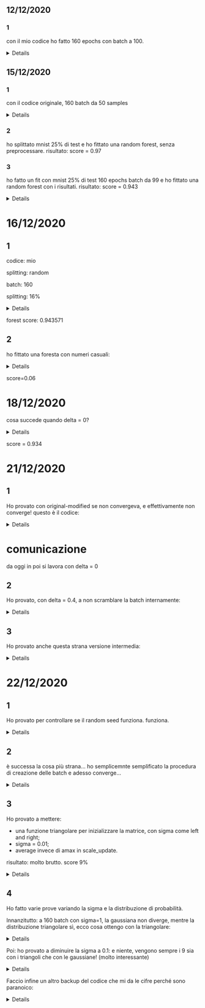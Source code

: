 ## 12/12/2020

### 1

con il mio codice ho fatto 160 epochs con batch a 100.
<details>

![](12-12-2020/1/2020-12-12-weights.png)

![](12-12-2020/1/2020-12-12-norms.png)

![](12-12-2020/1/2020-12-12-ravel.png)
</details>

## 15/12/2020

### 1
con il codice originale, 160 batch da 50 samples
<details>
![](15-12-2020/1/15-12-2020-original.png)
</details>

### 2

ho splittato mnist 25% di test e ho fittato una random forest, senza preprocessare. risultato: score = 0.97

### 3

ho fatto un fit con mnist 25% di test 160 epochs batch da 99 e ho fittato una random forest con i risultati. risultato: score = 0.943
<details>
![](15-12-2020/2/p-norms.png)

![](15-12-2020/2/weights_heatmap.png)

![](15-12-2020/2/weights_unraveled.png)
</details>

# 16/12/2020

## 1

codice: mio

splitting: random

batch: 160

splitting: 16%
<details>

```
layer1.fit_single_batch( batch=batch, n_hiddens=100, delta=0.4, p=2, R=1,
                            scale=1, k=2, learn_rate=0.02, sigma=1,
                            activation_function=chu.activ, batch_size=99,
                            epoch=epoch, epochs=epochs)
```
![](16-12-2020/1/1.png)
![](16-12-2020/1/2.png)
![](16-12-2020/1/3.png)
</details>

forest score: 0.943571

## 2

ho fittato una foresta con numeri casuali:
<details>

```
a = np.random.normal(0, 1, (58800,100))

forest2.fit(a, y_train)
```
</details>

score=0.06

# 18/12/2020
cosa succede quando delta = 0?
<details>

```
layer1 = chu.CHUNeuralNetwork()
epochs=160
batch_size=100

start = time()
for epoch in range(epochs):
    X = X_train[np.random.permutation(len(X_train)),:]
    for i in range(0, len(X), batch_size):
        batch = X[i:i+batch_size]
        layer1 = layer1.fit_single_batch(batch=batch, n_hiddens=100, delta=0., p=2,
                                         R=1, scale=1, k=2, learn_rate=0.02,
                                         sigma=1, epoch=epoch, epochs=epochs)
    print(epoch)
```

![](18-12-2020/1/1.png)
![](18-12-2020/1/2.png)
![](18-12-2020/1/3.png)
</details>

score = 0.934

# 21/12/2020

## 1

Ho provato con original-modified se non convergeva, e effettivamente non converge! questo è il codice:

<details>

```
import numpy as np
from sklearn.datasets import fetch_openml
from sklearn.model_selection import train_test_split
import matplotlib.pyplot as plt
import pandas as pd
from os.path import exists
import CHUNeuralNetwork as chu
from time import time
import utilities as utils

np.random.seed(1024)
rng = np.random.default_rng(1024)


# %% loading and splitting the MNIST dataset

if not exists('./database_file'):
    mnist, y = fetch_openml('mnist_784', version=1, return_X_y=True)
    mnist_dataframe = pd.DataFrame(mnist)
    mnist_dataframe.to_hdf("database_file", key="key")

X_train = np.array(pd.read_hdf("database_file"))/255.



# %%
eps0=0.02    # learning rate
Kx=10 # draw parameter
Ky=10 # draw parameter
hiddens=Kx*Ky    # number of hidden units that are displayed in Ky by Kx array
sigma=1.0 # init weight standard deviation
epochs=160      # number of epochs
batch_size=100      # size of the minibatch
prec=1e-30 # safety nonzero division parameter
delta=0.4    # Strength of the anti-hebbian learning
p=2.0        # Lebesgue norm of the weights
k=2          # ranking parameter, must be integer that is bigger or equal than 2

# %%


weight_matrix = np.random.normal(0, sigma, (hiddens, len(X_train[0]))) # init weights
start=time()
for epoch in range(epochs):
    X_train=X_train[np.random.permutation(len(X_train)),:]
    for batch in chu.batchize(X_train, batch_size):
        sig=np.sign(weight_matrix)
        product = batch @ (sig*np.absolute(weight_matrix)**(p-1)).T # (i,j)
        y=np.argsort(product)
        update = np.zeros((hiddens, len(X_train[0])))
        for i in range(len(batch)):
            h = y[i,-1]
            a = y[i,-k]
            update[h] += batch[i] - product[i,h] * weight_matrix[h]
            update[a] += -delta * (batch[i] - product[i,a] * weight_matrix[a])

        scaled_update = chu.scale_update(update, epoch, epochs, eps0)
        weight_matrix += scaled_update
    print(epoch)
print(time()-start)

utils.image_representation(weight_matrix)
```


![](21-12-2020/1/1.png)
![](21-12-2020/1/2.png)
![](21-12-2020/1/3.png)
</details>

# comunicazione
da oggi in poi si lavora con delta = 0



## 2

Ho provato, con delta = 0.4, a non scramblare la batch internamente:

<details>

```
"""Instance CHUNeuralNetwork, fit, transform, represent weights as images."""

import numpy as np

import CHUNeuralNetwork as chu
from time import time
from sklearn.pipeline import Pipeline
from sklearn.ensemble import RandomForestClassifier
from sklearn.model_selection import cross_val_score
import utilities as utils
import random
np.random.seed(1024)
random.seed(0)

(X_train, y_train, X_test, y_test) = utils.mnist_loader(test_size=0.16)
batch_size=100


# %% fit the data

layer1 = chu.CHUNeuralNetwork()
epochs=160
X = X_train[np.random.permutation(len(X_train))]
batches=[]
for i in range(0, len(X_train), batch_size):
    batches.append(X[i:i+batch_size])

start = time()
for epoch in range(epochs):
    shuffle(batches)
    for batch in batches:
        layer1 = layer1.fit_single_batch(batch=batch, n_hiddens=100, delta=0, p=2,
                                         R=1, scale=1, k=2, learn_rate=0.02,
                                         sigma=1, epoch=epoch, epochs=epochs)
    print(epoch)

print(time()-start)

utils.image_representation(layer1.weight_matrix)


# %% second layer


transformed_train = layer1.transform(X_train, chu.activ, 4.5)
transformed_test = layer1.transform(X_test, chu.activ, 4.5)

forest1 = RandomForestClassifier()

start=time()
forest1.fit(transformed_train, y_train)
print(time()-start)

score1 = forest1.score(transformed_test, y_test)
# my score: 0.94
# no transform: 97
```

![](21-12-2020/2/1.png)
![](21-12-2020/2/2.png)
![](21-12-2020/2/3.png)
</details>

## 3

Ho provato anche questa strana versione intermedia:

<details>

```
"""Instance CHUNeuralNetwork, fit, transform, represent weights as images."""

import numpy as np

import CHUNeuralNetwork as chu
from time import time
from sklearn.pipeline import Pipeline
from sklearn.ensemble import RandomForestClassifier
from sklearn.model_selection import cross_val_score
import utilities as utils
import random
np.random.seed(1024)
random.seed(0)

(X_train, y_train, X_test, y_test) = utils.mnist_loader(test_size=0.16)
batch_size=100


# %% fit the data

layer1 = chu.CHUNeuralNetwork()
epochs=160


start = time()
for epoch in range(epochs):
    batches=[]
    X = X_train[np.random.permutation(len(X_train))]
    for i in range(0, len(X_train), batch_size):
        batches.append(X[i:i+batch_size])
    X = X_train[np.random.permutation(len(X_train))]
    for batch in batches:
        layer1 = layer1.fit_single_batch(batch=batch, n_hiddens=100, delta=0, p=2,
                                         R=1, scale=1, k=2, learn_rate=0.02,
                                         sigma=1, epoch=epoch, epochs=epochs)
    print(epoch)

print(time()-start)

utils.image_representation(layer1.weight_matrix)


# %% second layer


transformed_train = layer1.transform(X_train, chu.activ, 4.5)
transformed_test = layer1.transform(X_test, chu.activ, 4.5)

forest1 = RandomForestClassifier()

start=time()
forest1.fit(transformed_train, y_train)
print(time()-start)

score1 = forest1.score(transformed_test, y_test)
# my score: 0.94
# no transform: 97
```

![](21-12-2020/3/1.png)
![](21-12-2020/3/2.png)
![](21-12-2020/3/3.png)

</details>

# 22/12/2020

## 1

Ho provato per controllare se il random seed funziona. funziona.

<details>

```
"""Instance CHUNeuralNetwork, fit, transform, represent weights as images."""

import numpy as np

import CHUNeuralNetwork as chu
from time import time
from sklearn.pipeline import Pipeline
from sklearn.ensemble import RandomForestClassifier
from sklearn.model_selection import cross_val_score
import utilities as utils
import random
np.random.seed(1024)
random.seed(0)

(X_train, y_train, X_test, y_test) = utils.mnist_loader(test_size=0.16)
batch_size=100


# %% fit the data

layer1 = chu.CHUNeuralNetwork()
epochs=10


start = time()
for epoch in range(epochs):
    batches=[]
    X = X_train[np.random.permutation(len(X_train))]
    for i in range(0, len(X_train), batch_size):
        batches.append(X[i:i+batch_size])
    X = X_train[np.random.permutation(len(X_train))]
    for batch in batches:
        layer1 = layer1.fit_single_batch(batch=batch, n_hiddens=100, delta=0, p=2,
                                         R=1, scale=1, k=2, learn_rate=0.02,
                                         sigma=1, epoch=epoch, epochs=epochs)
    print(epoch)

print(time()-start)

utils.image_representation(layer1.weight_matrix)


# %% second layer


transformed_train = layer1.transform(X_train, chu.activ, 4.5)
transformed_test = layer1.transform(X_test, chu.activ, 4.5)

forest1 = RandomForestClassifier()

start=time()
forest1.fit(transformed_train, y_train)
print(time()-start)

score1 = forest1.score(transformed_test, y_test)
# my score: 0.94
# no transform: 97
```

![](22-12-2020/1/1.png)
![](22-12-2020/1/1.png)
</details>

## 2

è successa la cosa più strana... ho semplicemnte semplificato la procedura di creazione delle batch e adesso converge...

<details>

questo è il codice che converge:

```
"""Instance CHUNeuralNetwork, fit, transform, represent weights as images."""

import numpy as np

import CHUNeuralNetwork as chu
from time import time
from sklearn.pipeline import Pipeline
from sklearn.ensemble import RandomForestClassifier
from sklearn.model_selection import cross_val_score
import utilities as utils
import random
np.random.seed(1024)
random.seed(0)

(X_train, y_train, X_test, y_test) = utils.mnist_loader(test_size=0.16)
batch_size=100


# %% fit the data

layer1 = chu.CHUNeuralNetwork()
epochs=60

start = time()
for epoch in range(epochs):
    X = X_train[np.random.permutation(len(X_train))]
    for i in range(0, len(X), batch_size):
        batch = X[i:i+batch_size]
        layer1 = layer1.fit_single_batch(batch=batch, n_hiddens=100, delta=0.4
                                         , p=2,
                                         R=1, scale=1, k=2, learn_rate=0.02,
                                         sigma=1, epoch=epoch, epochs=epochs)
    print(epoch)
print(time()-start)

utils.image_representation(layer1.weight_matrix)


# %% second layer


transformed_train = layer1.transform(X_train, chu.activ, 4.5)
transformed_test = layer1.transform(X_test, chu.activ, 4.5)

forest1 = RandomForestClassifier()

start=time()
forest1.fit(transformed_train, y_train)
print(time()-start)

score1 = forest1.score(transformed_test, y_test)
# my score: 0.94
# no transform: 97

```

questo è il ciclo for che non converge:

```
for epoch in range(epochs):
    batches=[]
    X = X_train[np.random.permutation(len(X_train))]
    for i in range(0, len(X_train), batch_size):
        batches.append(X[i:i+batch_size])
    X = X_train[np.random.permutation(len(X_train))]
    for batch in batches:
        layer1 = layer1.fit_single_batch(batch=batch, n_hiddens=100, delta=0, p=2,
                                         R=1, scale=1, k=2, learn_rate=0.02,
                                         sigma=1, epoch=epoch, epochs=epochs)
    print(epoch)
```

ecco i risultati del codice che converge:

![](22-12-2020/2/1.png)
![](22-12-2020/2/2.png)
![](22-12-2020/2/3.png)


</details>

## 3

Ho provato a mettere:
* una funzione triangolare per inizializzare la matrice, con sigma come left and right;
* sigma = 0.01;
* average invece di amax in scale_update.

risultato: molto brutto. score 9%

<details>

![](22-12-2020/3/1.png)
![](22-12-2020/3/2.png)
![](22-12-2020/3/3.png)

</details>

## 4

Ho fatto varie prove variando la sigma e la distribuzione di probabilità.

Innanzitutto: a 160 batch con sigma=1, la gaussiana non diverge, mentre la distribuzione triangolare sì, ecco cosa ottengo con la triangolare:

<details>

![](22-12-2020/4/tri/160/sigma_is_1/1.png)
![](22-12-2020/4/tri/160/sigma_is_1/2.png)
![](22-12-2020/4/tri/160/sigma_is_1/3.png)

</details>

Poi: ho provato a diminuire la sigma a 0.1: e niente, vengono sempre i 9 sia con i triangoli che con le gaussiane! (molto interessante)

<details>

![](22-12-2020/4/nein/1.png)
![](22-12-2020/4/nein/2.png)
![](22-12-2020/4/nein/3.png)

</details>


Faccio infine un altro backup del codice che mi da le cifre perché sono paranoico:


<details>

```
"""Instance CHUNeuralNetwork, fit, transform, represent weights as images."""

import numpy as np

import CHUNeuralNetwork as chu
from time import time
from sklearn.pipeline import Pipeline
from sklearn.ensemble import RandomForestClassifier
from sklearn.model_selection import cross_val_score
import utilities as utils
import random
np.random.seed(1024)
random.seed(0)

(X_train, y_train, X_test, y_test) = utils.mnist_loader(test_size=0.16)
batch_size=100


# %% fit the data

layer1 = chu.CHUNeuralNetwork()
epochs=160




start = time()

for epoch in range(epochs):
    X = X_train[np.random.permutation(len(X_train))]
    for i in range(0, len(X), batch_size):
        batch = X[i:i+batch_size]
        layer1 = layer1.fit_single_batch(batch=batch, n_hiddens=100, delta=0.4
                                         , p=2,
                                         R=1, scale=1, k=2, learn_rate=0.02,
                                         sigma=1, epoch=epoch, epochs=epochs)
    print(epoch)
print(time()-start)

utils.image_representation(layer1.weight_matrix)


# %% second layer


transformed_train = layer1.transform(X_train, chu.activ, 4.5)
transformed_test = layer1.transform(X_test, chu.activ, 4.5)

forest1 = RandomForestClassifier()

start=time()
forest1.fit(transformed_train, y_train)
print(time()-start)

score1 = forest1.score(transformed_test, y_test)
# my score: 0.94
# no transform: 97
```

</details>
